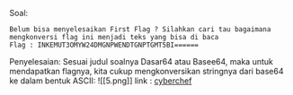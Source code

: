 Soal:
```
Belum bisa menyelesaikan First Flag ? Silahkan cari tau bagaimana mengkonversi flag ini menjadi teks yang bisa di baca  
Flag : INKEMUT3OMYW24DMGNPWENDTGNPTGMT5BI======
```

Penyelesaian:
Sesuai judul soalnya Dasar64 atau Basee64, maka untuk mendapatkan flagnya, kita cukup mengkonversikan stringnya dari base64 ke dalam bentuk ASCII:
![[5.png]]
link : [cyberchef](https://gchq.github.io/CyberChef)